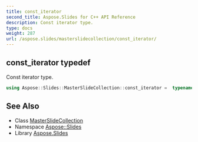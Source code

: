 ```yaml
---
title: const_iterator
second_title: Aspose.Slides for C++ API Reference
description: Const iterator type.
type: docs
weight: 287
url: /aspose.slides/masterslidecollection/const_iterator/
---
```

## const_iterator typedef


Const iterator type.

```cpp
using Aspose::Slides::MasterSlideCollection::const_iterator =  typename iterator_holder_type::const_iterator
```

## See Also

* Class [MasterSlideCollection](../)
* Namespace [Aspose::Slides](../../)
* Library [Aspose.Slides](../../../)